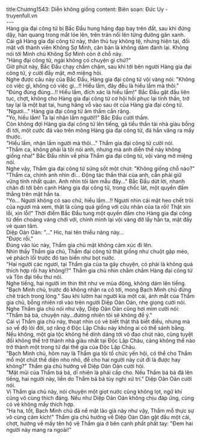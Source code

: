 title:Chương1543: Diễn không giống
content:
Biên soạn: Đức Uy - truyenfull.vn<br>---<br>Hàng gia đại công tử bị Bắc Đẩu hung hăng đạp bay trên đất, sau khi đứng dậy, hàn quang trong mắt lóe lên, trên trán nổi lên từng đường gân xanh.<br>Cái gã Hàng gia đại công tử này, thân thủ tuy không tệ, nhưng hiện tại, đối mặt với thành viên Không Sợ Minh, căn bản là không dám đánh lại. Không nói tới Minh chủ Không Sợ Minh còn ở chỗ này.<br>"Hàng đại công tử, ngài không có chuyện gì chứ?"<br>Giờ phút này, Bắc Đẩu chạy chầm chậm, sau khi tới bên người Hàng gia đại công tử, ý cười đầy mặt, mở miệng hỏi.<br>Nghe được câu này của Bắc Đẩu, Hàng gia đại công tử vội vàng nói: "Không có việc gì, không có việc gì...!! Hiểu lầm, đây đều là hiểu lầm mà thôi."<br>"Đúng đúng đúng...!! Hiểu lầm, đích xác là hiểu lầm!" Bắc Đẩu gật đầu liên tục, chợt, không cho Hàng gia đại công tử cơ hội hồi phục lại tinh thần, trở tay lại là một bạt tai, hung hăng vỗ vào sau ót của Hàng gia đại công tử.<br>"Ngươi..." Hàng gia đại công tử âm thầm cắn răng.<br>"Yo, hiểu lầm! Ta lại nhận lầm người!!" Bắc Đẩu cười thầm.<br>Còn không đợi Hàng gia đại công tử lên tiếng, gã tiểu thần tài nhà giàu bỗng đi tới, một cước đá vào trên mông Hàng gia đại công tử, đá hắn văng ra mấy thước.<br>"Hiểu lầm, nhận lầm người mà thôi…" Thẩm gia đại công tử cười nói.<br>"Thẩm ca, không phải là tôi nói anh, nhưng mà anh diễn thế này không giống nha!" Bắc Đẩu nhìn về phía Thẩm gia đại công tử, vội vàng mở miệng nói.<br>Nghe vậy, Thẩm gia đại công tử sửng sốt một chút: "Không giống chỗ nào?"<br>"Thẩm ca, chính anh nhìn đi... Động tác thần thái của anh, cần phải giữ vững tính nhất quán. Anh nhìn tôi làm mẫu đây..." Bắc Đẩu dứt lời, nhanh chân đi tới bên cạnh Hàng gia đại công tử, trong chốc lát, một quyền đấm thẳng trên mặt hắn ta.<br>"Yo... Ngươi không có sao chứ, hiểu lầm…!! Ngươi nhìn cái mặt heo chết trôi của ngươi mà xem, thật là cũng quá giống với cừu nhân của ta rồi! Thật xin lỗi, xin lỗi!" Thời điểm Bắc Đẩu tung một quyền đấm cho Hàng gia đại công tử đến choáng váng chới với, chính mình lại vội vàng đỡ lấy hắn ta, mặt đầy vẻ quan tâm.<br>Diệp Oản Oản: "..." Hic, hai tên thiểu năng này…<br>"Được rồi."<br>Đúng vào lúc này, Thẩm gia chủ mặt không cảm xúc đi lên.<br>Nhìn thấy Thẩm gia chủ, Thẩm đại công tử thật giống như chuột gặp mèo, vẻ phách lối trước đó tan biến như bọt nước.<br>"Hai người các ngươi, tại Thẩm gia của ta gây chuyện, có phải là không quá thích hợp rồi hay không!?" Thẩm gia chủ nhìn chằm chằm Hàng đại công tử và Tôn đại tiểu thư nói.<br>Nghe tiếng, hai người im thin thít như ve mùa đông, không dám lên tiếng.<br>"Bạch Minh chủ, trước đó không nhận ra cô tới, mong Bạch Minh chủ đừng chê trách trong lòng." Sau khi lườm hai người kia một cái, ánh mắt của Thẩm gia chủ, bỗng nhiên rơi vào trên người Diệp Oản Oản, nhẹ giọng cười nói.<br>Nghe Thẩm gia chủ nói như vậy, Diệp Oản Oản cũng hơi mỉm cười nói: "Thẩm bá bá, chuyện này…đương nhiên tôi sẽ không để ý."<br>Cái vị Thẩm gia chủ này, thoạt nhìn có vẻ biết thật thà biết điều, nhưng mà so về độ lõi đời, sợ rằng ở Độc Lập Châu này không ai có thể sánh bằng. Nếu không, một gia tộc không hề dính dáng tới võ đạo chút nào, cũng tuyệt đối không thể trở thành nhà giàu nhất tại Độc Lập Châu, càng không thể nào trở thành một trong tứ đại thế gia của Độc Lập Châu.<br>"Bạch Minh chủ, hôm nay là Thẩm gia tôi tổ chức yến hội, có thể cho Thẩm mỗ một chút thể diện nho nhỏ, để cho hai người này cút đi là được hay không?" Thẩm gia chủ hướng về Diệp Oản Oản cười hỏi.<br>"Mặt mũi của Thẩm bá bá, dĩ nhiên là phải cấp cho. Nếu Thẩm bá bá đã lên tiếng, hai người này, liền do Thẩm bá bá tùy nghi xử trí." Diệp Oản Oản cười nói.<br>Vị Thẩm gia chủ này, nói chuyện một giọt nước cũng không lọt, ngữ khí cũng vô cùng thích đáng. Nếu như Diệp Oản Oản không chịu đáp ứng, cũng có vẻ không mấy thích hợp.<br>"Ha ha, tốt, Bạch Minh chủ đã nể mặt lão già này như vậy, Thẩm mỗ thực sự vô cùng cảm kích!" Thẩm gia chủ hướng về Diệp Oản Oản gật đầu một cái, chợt, hướng về mấy tên hộ vệ Thẩm gia ở bên cạnh phất phất tay: "Đem hai người này mang ra ngoài!"
